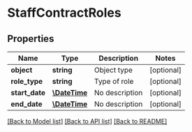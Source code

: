 # StaffContractRoles

## Properties
Name | Type | Description | Notes
------------ | ------------- | ------------- | -------------
**object** | **string** | Object type | [optional] 
**role_type** | **string** | Type of role | [optional] 
**start_date** | [**\DateTime**](\DateTime.md) | No description | [optional] 
**end_date** | [**\DateTime**](\DateTime.md) | No description | [optional] 

[[Back to Model list]](../README.md#documentation-for-models) [[Back to API list]](../README.md#documentation-for-api-endpoints) [[Back to README]](../README.md)


